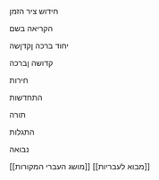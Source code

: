 חידוש ציר הזמן

הקריאה בשם

יחוד ברכה ןקדןשה

קדושה ןברכה


חירות


התחדשות

תורה

התגלות

נבואה


[[מושג העברי המקורות]]
[[מבוא לעבריות]]